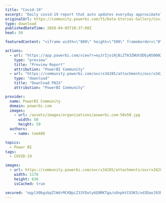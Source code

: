 ```yaml
---
title: "Covid-19"
excerpt: "Daily covid-19 report that auto updates everyday approximately 6:30PM Arizona timezone. Datasource is Johns Hopkins github. I have provided the .pbix"
originalUrl: https://community.powerbi.com/t5/Data-Stories-Gallery/Covid-19/m-p/1008733
type: download
publishedDateTime: 2020-04-05T10:37:00Z
heat: 50

featuredContent: "<iframe width=\"800\" height=\"500\" frameborder=\"0\" src=\"https://app.powerbi.com/view?r=eyJrIjoiNjBiZTA3ZWUtODEyNS00N2VkLTk1OGItN2QzN2U1NzE3YmY5IiwidCI6IjlkOWNlNDNhLTcyMGUtNGZmMi1hNWNhLWEzNWU1ZDNkYzM2OCIsImMiOjZ9\"></iframe>"

actions:
  - url: "https://app.powerbi.com/view?r=eyJrIjoiNjBiZTA3ZWUtODEyNS00N2VkLTk1OGItN2QzN2U1NzE3YmY5IiwidCI6IjlkOWNlNDNhLTcyMGUtNGZmMi1hNWNhLWEzNWU1ZDNkYzM2OCIsImMiOjZ9"
    type: "preview"
    title: "Preview Report"
    attribution: "PowerBI Community"
  - url: "https://community.powerbi.com/oxcrx34285/attachments/oxcrx34285/DataStoriesGallery/3682/4/C19_dataset-032020.pbix"
    type: "download"
    title: "Download PBIX"
    attribution: "PowerBI Community"

provider:
  name: PowerBI Community
  domain: powerbi.com
  images:
    - url: /assets/images/organizations/powerbi.com-50x50.jpg
      width: 50
      height: 50
  authors:
    - name: tom480

topics:
  - Power BI
tags:
  - COVID-19

images:
  - url: https://community.powerbi.com/oxcrx34285/attachments/oxcrx34285/DataStoriesGallery/3682/3/covid-19-04062020-pbi.jpg
    width: 1176
    height: 636
    isCached: true

secured: "oqylX0bgsbpZlWdrMCKBpLZ33YDoty6Q9RKTga/uOnpktCO3K5/od3DaoJ93DfbCd+myU3bwAJGA/kGpd43/3t3pXcwyfnvFPE03uorcJYLit892MWLa5THeh8wo1C2i+jOe7ZFMyUypBCQ/x3hlv3Yi+cRizts5SS4W+6ZC0GBH7woZGlb7nG/YC0ekM0KnZ/3qBRV26QzfXDPrN3FrreFAOYQVlqaiaCAEp6AS+9Z41pG2PGsSnYk5bP/HYMzs6/oBEbmiZsu62d2ZgnFFIEvCLhCBWqG/lYkgBPCHM8PvLs97QJzNn121lee9Kt57VrUN9l3iGflWWiAuS3n1ZtrAssYDocke0XCWT/NL3M2BUPx5tszvAitP2P3Gp6oC7XpND4rFVYDY+rDdX+liaw==;9UUeJoHz2dvlkZp9knmlzA=="
---
```


